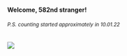 #### Welcome, 582nd stranger!

###### <sup>P.S. counting started approximately in 10.01.22</sup>

<img src="https://kraftwerk28.pp.ua/vcnt.png"></img>
